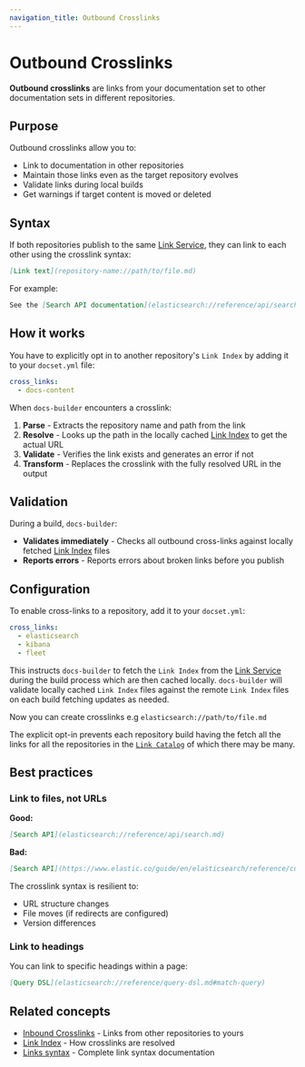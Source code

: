 ```yaml
---
navigation_title: Outbound Crosslinks
---
```


# Outbound Crosslinks

**Outbound crosslinks** are links from your documentation set to other documentation sets in different repositories.

## Purpose

Outbound crosslinks allow you to:

* Link to documentation in other repositories
* Maintain those links even as the target repository evolves
* Validate links during local builds
* Get warnings if target content is moved or deleted

## Syntax

If both repositories publish to the same [Link Service](link-service.md), they can link to each other using the crosslink syntax:

```markdown
[Link text](repository-name://path/to/file.md)
```

For example:

```markdown
See the [Search API documentation](elasticsearch://reference/api/search.md)
```

## How it works

You have to explicitly opt in to another repository's `Link Index` by adding it to your `docset.yml` file:

```yaml
cross_links:
  - docs-content
```


When `docs-builder` encounters a crosslink:

1. **Parse** - Extracts the repository name and path from the link
3. **Resolve** - Looks up the path in the locally cached [Link Index](link-index.md) to get the actual URL
4. **Validate** - Verifies the link exists and generates an error if not
5. **Transform** - Replaces the crosslink with the fully resolved URL in the output

## Validation

During a build, `docs-builder`:

* **Validates immediately** - Checks all outbound cross-links against locally fetched [Link Index](link-index.md) files
* **Reports errors** - Reports errors about broken links before you publish

## Configuration

To enable cross-links to a repository, add it to your `docset.yml`:

```yaml
cross_links:
  - elasticsearch
  - kibana
  - fleet
```

This instructs `docs-builder` to fetch the `Link Index` from the [Link Service](link-service.md) during the build process which are then cached locally.
`docs-builder` will validate locally cached `Link Index` files against the remote `Link Index` files on each build fetching updates as needed.

Now you can create crosslinks e.g `elasticsearch://path/to/file.md`

The explicit opt-in prevents each repository build having the fetch all the links for all the repositories in the [`Link Catalog`](link-catalog.md) of which there may be many.

## Best practices

### Link to files, not URLs

**Good:**
```markdown
[Search API](elasticsearch://reference/api/search.md)
```

**Bad:**
```markdown
[Search API](https://www.elastic.co/guide/en/elasticsearch/reference/current/search.html)
```

The crosslink syntax is resilient to:
* URL structure changes
* File moves (if redirects are configured)
* Version differences

### Link to headings

You can link to specific headings within a page:

```markdown
[Query DSL](elasticsearch://reference/query-dsl.md#match-query)
```

## Related concepts

* [Inbound Crosslinks](inbound-crosslinks.md) - Links from other repositories to yours
* [Link Index](link-index.md) - How crosslinks are resolved
* [Links syntax](../syntax/links.md) - Complete link syntax documentation
